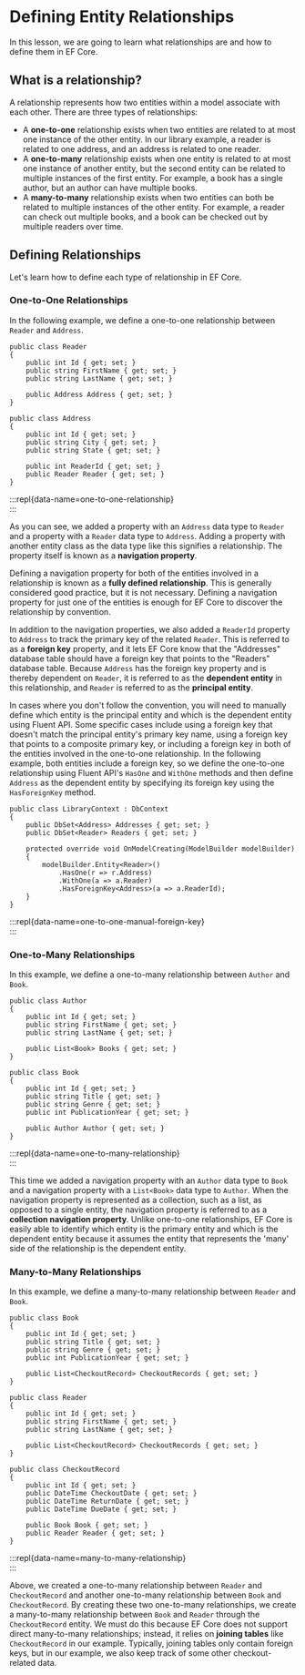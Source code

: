 # Defining Entity Relationships 
 
In this lesson, we are going to learn what relationships are and how to define them in EF Core. 
 
## What is a relationship? 
 
A relationship represents how two entities within a model associate with each other. There are three types of relationships: 
 
  * A **one-to-one** relationship exists when two entities are related to at most one instance of the other entity. In our library example, a reader is related to one address, and an address is related to one reader.  
  * A **one-to-many** relationship exists when one entity is related to at most one instance of another entity, but the second entity can be related to multiple instances of the first entity. For example, a book has a single author, but an author can have multiple books.  
  * A **many-to-many** relationship exists when two entities can both be related to multiple instances of the other entity. For example, a reader can check out multiple books, and a book can be checked out by multiple readers over time. 
 
## Defining Relationships 
 
Let's learn how to define each type of relationship in EF Core. 
 
### One-to-One Relationships 
 
 In the following example, we define a one-to-one relationship between `Reader` and `Address`. 
 
```{.snippet} 
public class Reader 
{ 
    public int Id { get; set; } 
    public string FirstName { get; set; } 
    public string LastName { get; set; } 
 
    public Address Address { get; set; } 
} 
 
public class Address  
{ 
    public int Id { get; set; } 
    public string City { get; set; } 
    public string State { get; set; } 
 
    public int ReaderId { get; set; } 
    public Reader Reader { get; set; } 
}  
``` 
:::repl{data-name=one-to-one-relationship}   
:::  
 
As you can see, we added a property with an `Address` data type to `Reader` and a property with a `Reader` data type to `Address`. Adding a property with another entity class as the data type like this signifies a relationship. The property itself is known as a **navigation property**.  
 
Defining a navigation property for both of the entities involved in a relationship is known as a **fully defined relationship**. This is generally considered good practice, but it is not necessary. Defining a navigation property for just one of the entities is enough for EF Core to discover the relationship by convention. 
 
In addition to the navigation properties, we also added a `ReaderId` property to `Address` to track the primary key of the related `Reader`. This is referred to as a **foreign key** property, and it lets EF Core know that the "Addresses" database table should have a foreign key that points to the "Readers" database table. Because `Address` has the foreign key property and is thereby dependent on `Reader`, it is referred to as the **dependent entity** in this relationship, and `Reader` is referred to as the **principal entity**. 
 
In cases where you don't follow the convention, you will need to manually define which entity is the principal entity and which is the dependent entity using Fluent API. Some specific cases include using a foreign key that doesn't match the principal entity's primary key name, using a foreign key that points to a composite primary key, or including a foreign key in both of the entities involved in the one-to-one relationship. In the following example, both entities include a foreign key, so we define the one-to-one relationship using Fluent API's `HasOne` and `WithOne` methods and then define `Address` as the dependent entity by specifying its foreign key using the `HasForeignKey` method. 
 
```{.snippet}    
public class LibraryContext : DbContext  
{  
    public DbSet<Address> Addresses { get; set; } 
    public DbSet<Reader> Readers { get; set; }  
  
    protected override void OnModelCreating(ModelBuilder modelBuilder)  
    {  
        modelBuilder.Entity<Reader>()  
            .HasOne(r => r.Address) 
            .WithOne(a => a.Reader)  
            .HasForeignKey<Address>(a => a.ReaderId); 
    }  
}  
```   
:::repl{data-name=one-to-one-manual-foreign-key}   
:::  
 
### One-to-Many Relationships 
 
 In this example, we define a one-to-many relationship between `Author` and `Book`. 
 
```{.snippet} 
public class Author  
{ 
    public int Id { get; set; } 
    public string FirstName { get; set; } 
    public string LastName { get; set; } 
 
    public List<Book> Books { get; set; } 
} 
 
public class Book  
{ 
    public int Id { get; set; } 
    public string Title { get; set; } 
    public string Genre { get; set; } 
    public int PublicationYear { get; set; } 
 
    public Author Author { get; set; } 
} 
``` 
:::repl{data-name=one-to-many-relationship}   
:::  
 
This time we added a navigation property with an `Author` data type to `Book` and a navigation property with a `List<Book>` data type to `Author`.  When the navigation property is represented as a collection, such as a list, as opposed to a single entity, the navigation property is referred to as a **collection navigation property**. Unlike one-to-one relationships, EF Core is easily able to identify which entity is the primary entity and which is the dependent entity because it assumes the entity that represents the 'many' side of the relationship is the dependent entity. 
 
### Many-to-Many Relationships 
 
In this example, we define a many-to-many relationship between `Reader` and `Book`. 
 
```{.snippet} 
public class Book  
{ 
    public int Id { get; set; } 
    public string Title { get; set; } 
    public string Genre { get; set; } 
    public int PublicationYear { get; set; } 
 
    public List<CheckoutRecord> CheckoutRecords { get; set; } 
} 

public class Reader  
{ 
    public int Id { get; set; } 
    public string FirstName { get; set; } 
    public string LastName { get; set; } 
 
    public List<CheckoutRecord> CheckoutRecords { get; set; } 
} 
 
public class CheckoutRecord  
{ 
    public int Id { get; set; } 
    public DateTime CheckoutDate { get; set; } 
    public DateTime ReturnDate { get; set; } 
    public DateTime DueDate { get; set; } 
 
    public Book Book { get; set; } 
    public Reader Reader { get; set; } 
} 
``` 
:::repl{data-name=many-to-many-relationship}   
:::  
 
Above, we created a one-to-many relationship between `Reader` and `CheckoutRecord` and another one-to-many relationship between `Book` and `CheckoutRecord`. By creating these two one-to-many relationships, we create a many-to-many relationship between `Book` and `Reader` through the `CheckoutRecord` entity. We must do this because EF Core does not support direct many-to-many relationships; instead, it relies on **joining tables** like `CheckoutRecord` in our example. Typically, joining tables only contain foreign keys, but in our example, we also keep track of some other checkout-related data. 
 
 